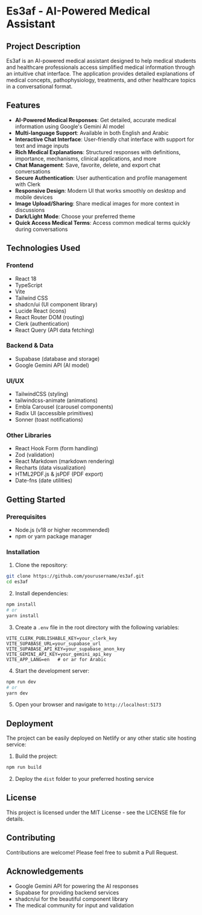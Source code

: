 # Es3af - AI-Powered Medical Assistant

## Project Description
Es3af is an AI-powered medical assistant designed to help medical students and healthcare professionals access simplified medical information through an intuitive chat interface. The application provides detailed explanations of medical concepts, pathophysiology, treatments, and other healthcare topics in a conversational format.

## Features

- **AI-Powered Medical Responses**: Get detailed, accurate medical information using Google's Gemini AI model
- **Multi-language Support**: Available in both English and Arabic
- **Interactive Chat Interface**: User-friendly chat interface with support for text and image inputs
- **Rich Medical Explanations**: Structured responses with definitions, importance, mechanisms, clinical applications, and more
- **Chat Management**: Save, favorite, delete, and export chat conversations
- **Secure Authentication**: User authentication and profile management with Clerk
- **Responsive Design**: Modern UI that works smoothly on desktop and mobile devices
- **Image Upload/Sharing**: Share medical images for more context in discussions
- **Dark/Light Mode**: Choose your preferred theme
- **Quick Access Medical Terms**: Access common medical terms quickly during conversations

## Technologies Used

### Frontend
- React 18
- TypeScript
- Vite
- Tailwind CSS
- shadcn/ui (UI component library)
- Lucide React (icons)
- React Router DOM (routing)
- Clerk (authentication)
- React Query (API data fetching)

### Backend & Data
- Supabase (database and storage)
- Google Gemini API (AI model)

### UI/UX
- TailwindCSS (styling)
- tailwindcss-animate (animations)
- Embla Carousel (carousel components)
- Radix UI (accessible primitives)
- Sonner (toast notifications)

### Other Libraries
- React Hook Form (form handling)
- Zod (validation)
- React Markdown (markdown rendering)
- Recharts (data visualization)
- HTML2PDF.js & jsPDF (PDF export)
- Date-fns (date utilities)

## Getting Started

### Prerequisites
- Node.js (v18 or higher recommended)
- npm or yarn package manager

### Installation

1. Clone the repository:
```sh
git clone https://github.com/yourusername/es3af.git
cd es3af
```

2. Install dependencies:
```sh
npm install
# or
yarn install
```

3. Create a `.env` file in the root directory with the following variables:
```
VITE_CLERK_PUBLISHABLE_KEY=your_clerk_key
VITE_SUPABASE_URL=your_supabase_url
VITE_SUPABASE_API_KEY=your_supabase_anon_key
VITE_GEMINI_API_KEY=your_gemini_api_key
VITE_APP_LANG=en   # or ar for Arabic
```

4. Start the development server:
```sh
npm run dev
# or
yarn dev
```

5. Open your browser and navigate to `http://localhost:5173`

## Deployment

The project can be easily deployed on Netlify or any other static site hosting service:

1. Build the project:
```sh
npm run build
```

2. Deploy the `dist` folder to your preferred hosting service

## License

This project is licensed under the MIT License - see the LICENSE file for details.

## Contributing

Contributions are welcome! Please feel free to submit a Pull Request.

## Acknowledgements

- Google Gemini API for powering the AI responses
- Supabase for providing backend services
- shadcn/ui for the beautiful component library
- The medical community for input and validation
